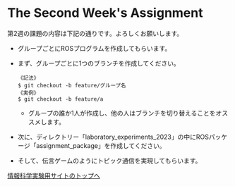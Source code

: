 # The Second Week's Assignment

第2週の課題の内容は下記の通りです。よろしくお願いします。

- グループごとにROSプログラムを作成してもらいます。

- まず、グループごとに1つのブランチを作成してください。
    ```
    《記法》
    $ git checkout -b feature/グループ名
    《実例》
    $ git checkout -b feature/a
    ```
    - グループの誰か1人が作成し、他の人はブランチを切り替えることをオススメします。

- 次に、ディレクトリー「laboratory_experiments_2023」の中にROSパッケージ「assignment_package」を作成してください。

- そして、伝言ゲームのようにトピック通信を実現してもらいます。

[情報科学実験用サイトのトップへ](https://stl-apu.github.io/laboratory_experiments/)